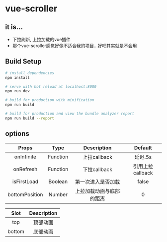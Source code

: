# vue-scroller

## it is...
- 下拉刷新, 上拉加载的vue插件
- 那个vue-scroller感觉好像不适合我的项目...好吧其实就是不会用

## Build Setup

``` bash
# install dependencies
npm install

# serve with hot reload at localhost:8080
npm run dev

# build for production with minification
npm run build

# build for production and view the bundle analyzer report
npm run build --report
```

## options

Props|Type|Description | Default
:-:  |:-: |:-: | :-:
onInfinite| Function | 上拉callback | 延迟.5s
onRefresh | Function | 下拉callback | 引用上拉callback
isFirstLoad| Boolean | 第一次进入是否加载 | false
bottomPosition | Number | 上拉加载动画与底部的距离 | 0

Slot | Description
:-: | :-:
top | 顶部动画
bottom | 底部动画